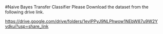 #Naive Bayes Transfer Classifier
Please Download the dataset from the following drive link.

https://drive.google.com/drive/folders/1evlPPyJ9NLPhwow1NEbW87u9W2Yvdkui?usp=share_link

